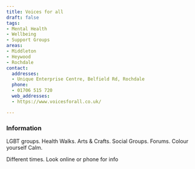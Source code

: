 ```yaml
---
title: Voices for all
draft: false
tags:
- Mental Health
- Wellbeing
- Support Groups
areas:
- Middleton
- Heywood
- Rochdale
contact:
  addresses:
  - Unique Enterprise Centre, Belfield Rd, Rochdale
  phone:
  - 01706 515 720
  web_addresses:
  - https://www.voicesforall.co.uk/

---
```


### Information

LGBT groups.  Health Walks.  Arts & Crafts.
Social Groups. Forums. Colour yourself Calm.

Different times. Look online or phone for info

